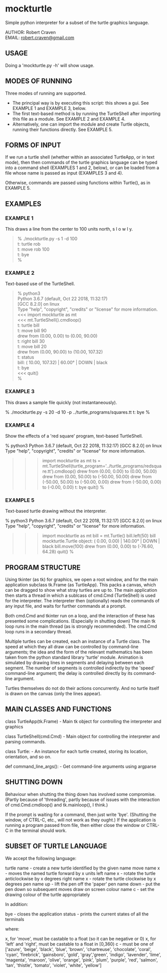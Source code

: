 # mockturtle
Simple python interpreter for a subset of the turtle graphics language.

AUTHOR: Robert Craven  
EMAIL:  robert.craven@gmail.com

## USAGE

Doing a 'mockturtle.py -h' will show usage.

## MODES OF RUNNING

Three modes of running are supported.

 - The principal way is by executing this script: this shows a gui.
   See EXAMPLE 1 and EXAMPLE 3, below.
 - The first text-based method is by running the TurtleShell after importing
   this file as a module.  See EXAMPLE 2 and EXAMPLE 4.
 - Alternatively, one can import the module and create Turtle objects,
   running their functions directly.  See EXAMPLE 5.

## FORMS OF INPUT

If we run a turtle shell (whether within an associated TurtleApp, or
in text mode), then then commands of the turtle graphics language can
be typed into a command shell (EXAMPLES 1 and 2, below), or can be
loaded from a file whose name is passed as input (EXAMPLES 3 and 4).

Otherwise, commands are passed using functions within Turtle(),
as in EXAMPLE 5.

## EXAMPLES

### EXAMPLE 1

This draws a line from the center to 100 units north, s l o w l y.

> % ./mockturtle.py -s 1 -d 100              
>  t: turtle rob  
>  t: move rob 100  
>  t: bye  
> % 

### EXAMPLE 2

Text-based use of the TurtleShell.

> % python3  
> Python 3.6.7 (default, Oct 22 2018, 11:32:17)   
> [GCC 8.2.0] on linux  
> Type "help", "copyright", "credits" or "license" for more information.  
> &lt;&lt;&lt; import mockturtle as mt  
> &lt;&lt;&lt; mt.TurtleShell().cmdloop()  
>  t: turtle bill   
>  t: move bill 90  
>     drew from (0.00, 0.00) to (0.00, 90.00)  
>  t: right bill 30  
>  t: move bill 20  
>     drew from (0.00, 90.00) to (10.00, 107.32)  
>  t: status  
>           bill:  (  10.00,  107.32) |  60.00° | DOWN | black  
>  t: bye  
> &lt;&lt;&lt; quit()  
> %

### EXAMPLE 3

This draws a sample file quickly (not instantaneously).

 % ./mockturtle.py -s 20 -d 10 -p ../turtle_programs/squares.tt
  t: bye
 %

### EXAMPLE 4

Show the effects of a 'red square' program, text-based TurtleShell.

 % python3
 Python 3.6.7 (default, Oct 22 2018, 11:32:17) 
 [GCC 8.2.0] on linux
 Type "help", "copyright", "credits" or "license" for more information.
 >>> import mockturtle as mt
 >>> ts = mt.TurtleShell(turtle_program='../turtle_programs/redsquare.tt').cmdloop()
      drew from (0.00, 0.00) to (0.00, 50.00)
     drew from (0.00, 50.00) to (-50.00, 50.00)
     drew from (-50.00, 50.00) to (-50.00, 0.00)
     drew from (-50.00, 0.00) to (-0.00, 0.00)
  t: bye
 >>> quit()
 %

### EXAMPLE 5

Text-based turtle drawing without the interpreter.

 % python3
 Python 3.6.7 (default, Oct 22 2018, 11:32:17) 
 [GCC 8.2.0] on linux
 Type "help", "copyright", "credits" or "license" for more information.
 >>> import mockturtle as mt
 >>> bill = mt.Turtle()
 >>> bill.left(50)
 >>> bill
 mockturtle.Turtle object: (   0.00,    0.00) | 140.00° | DOWN | black
 >>> bill.move(100)
     drew from (0.00, 0.00) to (-76.60, 64.28)
 >>> quit()
 %

## PROGRAM STRUCTURE

Using tkinter (as tk) for graphics, we open a root window, and for the
main application subclass tk.Frame (as TurtleApp).  This packs a
canvas, which can be dragged to show what stray turtles are up to.
The main application then starts a thread in which a sublcass of
cmd.Cmd (TurtleShell) is used for the interpreter.  The interpreter
then (optionally) reads the commands of any input file, and waits for
further commands at a prompt.

Both cmd.Cmd and tkinter run on a loop, and the interaction of these
has presented some complications.  (Especially in shutting down)  The
main tk loop runs in the main thread (as is strongly recommended).
The cmd.Cmd loop runs in a secondary thread.

Multiple turtles can be created, each an instance of a Turtle class.
The speed at which they all draw can be controlled by command-line
arguments; the idea and the form of the relevant mathematics has been
taken from the python standard library 'turtle' module.  Animation is
simulated by drawing lines in segments and delaying between each
segment.  The number of segments is controlled indirectly by the
'speed' command-line argument; the delay is controlled directly by
its command-line argument.

Turtles themselves do not do their actions concurrently.  And no
turtle  itself is drawn on the canvas (only the lines appear).

## MAIN CLASSES AND FUNCTIONS

  class TurtleApp(tk.Frame)
    - Main tk object for controlling the interpreter and graphics

  class TurtleShell(cmd.Cmd)
    - Main object for controlling the interpreter and parsing
      commands.

  class Turtle:
    - An instance for each turtle created, storing its location,
      orientation, and so on.

  def command_line_args():
    - Get command-line arguments using argparse

## SHUTTING DOWN

Behaviour when shutting the thing down has involved some compromise.
(Partly because of 'threading', partly because of issues with the
interaction of cmd.Cmd.cmdloop() and tk.mainloop(), I think.)  

If the prompt is waiting for a command, then just write 'bye'.
(Shutting the window, of CTRL-C, etc., will not work as they ought.)
If the application is running a program passed from file, then either
close the window or CTRL-C in the terminal should work.

## SUBSET OF TURTLE LANGUAGE

We accept the following language:

  turtle name   - create a new turtle identified by the given name
  move name x   - moves the named turtle forward by x units
  left name x   - rotate the turtle anticlockwise by x degrees
  right name x  - rotate the turtle clockwise by x degrees
  pen name up   - lift the pen off the 'paper'
  pen name down - put the pen down so subsequent moves draw on screen
  colour name c - set the drawing colour of the turtle appropriately

In addition:

  bye           - closes the application
  status        - prints the current states of all the terminals

where:

  x, for 'move', must be castable to a float (so it can be negative or 0)
  x, for 'left' and 'right', must be castable to a float in [0,360)
  c - must be one of ['azure', 'beige', 'black', 'blue', 'brown',
                      'chartreuse', 'chocolate', 'coral', 'cyan',
                      'firebrick', 'gainsboro', 'gold', 'gray','green',
                      'indigo', 'lavender', 'lime', 'magenta',
                      'maroon', 'olive', 'orange', 'pink', 'plum',
                      'purple', 'red', 'salmon', 'tan', 'thistle',
                      'tomato', 'violet', 'white', 'yellow']
